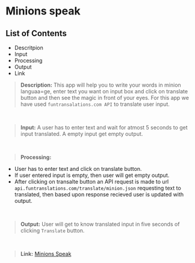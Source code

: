 # Minions speak

## List of Contents
- Descritpion
- Input
- Processing
- Output
- Link

> **Description:** This app will help you to write your words in minion languaa=ge, enter text you want on input box and click on translate button and then see the magic in front of your eyes. For this app we have used `funtransalations.com API` to translate user input.

<br>

> **Input:** A user has to enter text and wait for atmost 5 seconds to get input translated. A empty input get empty output.

<br>

> **Processing:**
- User has to enter text and click on translate button.
- If user entered input is empty, then user will get empty output.
- After clicking on transalte button an API request is made to url `api.funtranslations.com/translate/minion.json` requesting text to translated, then based upon response recieved user is updated with output.

<br>

> **Output:** User will get to know translated input in five seconds of clicking `Translate` button.

<br>

> **Link:** [Minions Speak](https://arpit-apple-talk.netlify.app/)
 